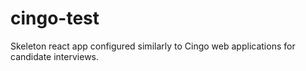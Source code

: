# cingo-test
Skeleton react app configured similarly to Cingo web applications for candidate interviews.
